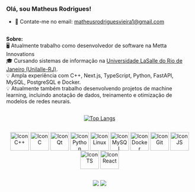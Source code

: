 ### Olá, sou Matheus Rodrigues!

- 💬 Contate-me no email: matheusrodriguesvieira1@gmail.com
  
##

  <b> Sobre: </b><br>
  🖥️ Atualmente trabalho como desenvolvedor de software na Metta Innovations <br>
  🎓 Cursando sistemas de informação na [Universidade LaSalle do Rio de Janeiro (Unilalle-RJ)](https://www.unilasalle.edu.br/rj). <br>
  💡 Ampla experiência com C++, Next.js, TypeScript, Python, FastAPI, MySQL, PostgreSQL e Docker. <br>
  💡 Atualmente também trabalho desenvolvendo projetos de machine learning, incluindo anotação de dados, treinamento e otimização de modelos de redes neurais.<br>

##

<div align="center">
  <a href="https://github.com/matheusrodrivi/github-readme-stats">
    <img src="https://github-readme-stats.vercel.app/api/top-langs/?username=matheusrodrivi&hide=Jupyter%20Notebook&layout=compact" alt="Top Langs" />
  </a>  
</div>

##

<div align = "center" style="display: inline_block">
  <img align="center" alt="Icon C++" width="50" src="https://cdn.jsdelivr.net/gh/devicons/devicon/icons/cplusplus/cplusplus-original.svg" />
  <img align="center" alt="Icon C" width="50" src="https://cdn.jsdelivr.net/gh/devicons/devicon@latest/icons/c/c-original.svg" />
  <img align="center" alt="Icon Qt" width="50" src="https://cdn.jsdelivr.net/gh/devicons/devicon/icons/qt/qt-original.svg" />
  <img align="center" alt="Icon Python" width="50" src="https://cdn.jsdelivr.net/gh/devicons/devicon@latest/icons/python/python-original.svg" />
  <img align="center" alt="Icon Linux" width="50" src="https://cdn.jsdelivr.net/gh/devicons/devicon/icons/linux/linux-original.svg" />
  <img align="center" alt="Icon MySQL" width="50" src="https://cdn.jsdelivr.net/gh/devicons/devicon/icons/mysql/mysql-original.svg" />
  <img align="center" alt="Icon Docker" width="50" src="https://cdn.jsdelivr.net/gh/devicons/devicon/icons/docker/docker-original.svg" />    
  <img align="center" alt="Icon Git" width="50" src="https://cdn.jsdelivr.net/gh/devicons/devicon/icons/git/git-original.svg" />
  <img align="center" alt="Icon JS" width="50" src="https://cdn.jsdelivr.net/gh/devicons/devicon/icons/javascript/javascript-original.svg" />
  <img align="center" alt="Icon TS" width="50" src="https://cdn.jsdelivr.net/gh/devicons/devicon/icons/typescript/typescript-original.svg" />
  <img align="center" alt="Icon React" width="50" src="https://cdn.jsdelivr.net/gh/devicons/devicon/icons/react/react-original.svg" /> 
</div> 

##

<div align= "center" style="display: inline_block"> 
  <a href="https://www.linkedin.com/in/matheusrodrivi/" target="_blank"><img src="https://img.shields.io/badge/LinkedIn-0077B5?style=for-the-badge&logo=linkedin&logoColor=white" target="_blank"></a>
  <a href="mailto:matheusvieirarodrigues1@gmail.com" target="_blank"><img src="https://img.shields.io/badge/-Gmail-%23333?style=for-the-badge&logo=gmail&logoColor=white" target="_blank"></a>
</div>
